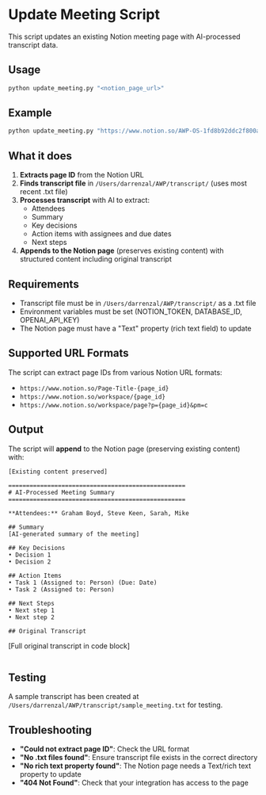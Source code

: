 # Update Meeting Script

This script updates an existing Notion meeting page with AI-processed transcript data.

## Usage

```bash
python update_meeting.py "<notion_page_url>"
```

## Example

```bash
python update_meeting.py "https://www.notion.so/AWP-OS-1fd8b92ddc2f800a8fdcf8b771eeec11?p=2028b92ddc2f811ca933e7be5a1e00ee&pm=c"
```

## What it does

1. **Extracts page ID** from the Notion URL
2. **Finds transcript file** in `/Users/darrenzal/AWP/transcript/` (uses most recent .txt file)
3. **Processes transcript** with AI to extract:
   - Attendees
   - Summary
   - Key decisions
   - Action items with assignees and due dates
   - Next steps
4. **Appends to the Notion page** (preserves existing content) with structured content including original transcript

## Requirements

- Transcript file must be in `/Users/darrenzal/AWP/transcript/` as a .txt file
- Environment variables must be set (NOTION_TOKEN, DATABASE_ID, OPENAI_API_KEY)
- The Notion page must have a "Text" property (rich text field) to update

## Supported URL Formats

The script can extract page IDs from various Notion URL formats:

- `https://www.notion.so/Page-Title-{page_id}`
- `https://www.notion.so/workspace/{page_id}`
- `https://www.notion.so/workspace/page?p={page_id}&pm=c`

## Output

The script will **append** to the Notion page (preserving existing content) with:

```
[Existing content preserved]

==================================================
# AI-Processed Meeting Summary
==================================================
```

```
**Attendees:** Graham Boyd, Steve Keen, Sarah, Mike

## Summary
[AI-generated summary of the meeting]

## Key Decisions
• Decision 1
• Decision 2

## Action Items
• Task 1 (Assigned to: Person) (Due: Date)
• Task 2 (Assigned to: Person)

## Next Steps
• Next step 1
• Next step 2

## Original Transcript
```
[Full original transcript in code block]
```
```

## Testing

A sample transcript has been created at `/Users/darrenzal/AWP/transcript/sample_meeting.txt` for testing.

## Troubleshooting

- **"Could not extract page ID"**: Check the URL format
- **"No .txt files found"**: Ensure transcript file exists in the correct directory
- **"No rich text property found"**: The Notion page needs a Text/rich text property to update
- **"404 Not Found"**: Check that your integration has access to the page
